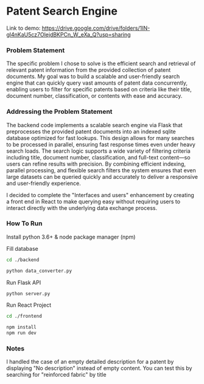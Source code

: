 # Patent Search Engine
Link to demo:
https://drive.google.com/drive/folders/1IN-gl4nKaU5cz7OlejdBKPCn_W_eXa_Q?usp=sharing

### Problem Statement
The specific problem I chose to solve is the efficient search and 
retrieval of relevant patent information from the provided collection of patent 
documents. My goal was to build a scalable and user-friendly search engine that 
can quickly query vast amounts of patent data concurrently, enabling users to 
filter for specific patents based on criteria like their title, document number, classification, 
or contents with ease and accuracy.

### Addressing the Problem Statement
The backend code implements a scalable search engine via Flask that preprocesses the provided 
patent documents into an indexed sqlite database optimized for fast lookups. 
This design allows for many searches to be processed in parallel, ensuring
fast response times even under heavy search loads. The search logic supports 
a wide variety of filtering criteria including title, document number, classification, 
and full-text content—so users can refine results with precision. By combining 
efficient indexing, parallel processing, and flexible search filters the 
system ensures that even large datasets can be queried quickly and accurately 
to deliver a responsive and user-friendly experience.

I decided to complete the "Interfaces and users" enhancement by creating a front end 
in React to make querying easy without requiring users to interact directly with the 
underlying data exchange process.

### How To Run
Install python 3.6+ & node package manager (npm)

Fill database
```bash
cd ./backend

python data_converter.py
```

Run Flask API
```bash
python server.py
```

Run React Project
```bash
cd ./frontend

npm install
npm run dev
```

### Notes
I handled the case of an empty detailed description
for a patent by displaying "No description" instead
of empty content. You can test this by searching for
"reinforced fabric" by title
